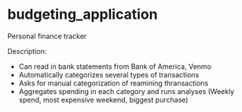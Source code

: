 # budgeting_application
Personal finance tracker

Description: 
- Can read in bank statements from Bank of America, Venmo
- Automatically categorizes several types of transactions
- Asks for manual categorization of reamining thransactions
- Aggregates spending in each category and runs analyses (Weekly spend, most expensive weekend, biggest purchase)
